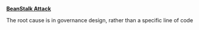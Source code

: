 **[BeanStalk Attack](https://medium.com/uno-re/beanstalk-farms-hacked-total-damage-is-182-million-b699dd3e5c8)**

The root cause is in governance design, rather than a specific line of code 
